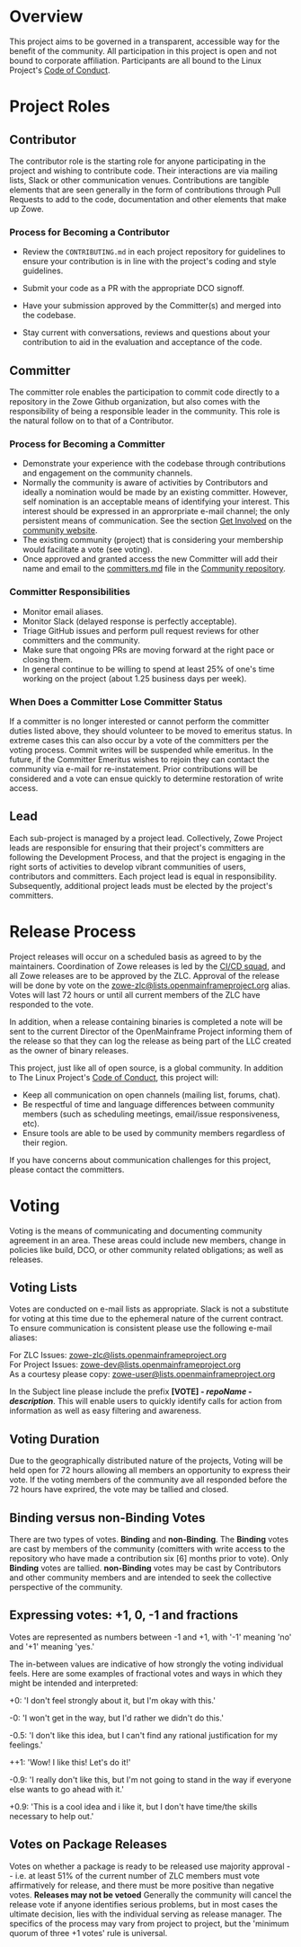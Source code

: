 # Overview

This project aims to be governed in a transparent, accessible way for the benefit of the community. All participation in this project is open and not bound to corporate affiliation.  Participants are all bound to the Linux Project's [Code of Conduct](https://events.linuxfoundation.org/code-of-conduct/).

# Project Roles

## Contributor

The contributor role is the starting role for anyone participating in the project and wishing to contribute code.  Their interactions are via mailing lists, Slack or other communication venues.  Contributions are tangible elements that are seen generally in the form of contributions through Pull Requests to add to the code, documentation and other elements that make up Zowe.

### Process for Becoming a Contributor

* Review the `CONTRIBUTING.md` in each project repository for guidelines to ensure your contribution is in line with the project's coding and style guidelines.

* Submit your code as a PR with the appropriate DCO signoff.
* Have your submission approved by the Committer(s) and merged into the codebase.
* Stay current with conversations, reviews and questions about your contribution to aid in the evaluation and acceptance of the code.

## Committer

The committer role enables the participation to commit code directly to a repository in the Zowe Github organization, but also comes with the responsibility of being a responsible leader in the community.  This role is the natural follow on to that of a Contributor.

### Process for Becoming a Committer

* Demonstrate your experience with the codebase through contributions and engagement on the community channels.
* Normally the community is aware of activities by Contributors and ideally a nomination would be made by an existing committer.  However, self nomination is an acceptable means of identifying your interest.  This interest should be expressed in an approrpriate e-mail channel; the only persistent means of communication.  See the section [Get Involved](https://zowe.org/contribute/) on the [community website](https://zowe.org).
* The existing community (project) that is considering your membership would facilitate a vote (see voting).
* Once approved and granted access the new Committer will add their name and email to the [committers.md](https://github.com/zowe/community/blob/master/committers.md) file in the [Community repository](https://github.com/zowe/community/).  

### Committer Responsibilities

* Monitor email aliases.
* Monitor Slack (delayed response is perfectly acceptable).
* Triage GitHub issues and perform pull request reviews for other committers and the community.
* Make sure that ongoing PRs are moving forward at the right pace or closing them.
* In general continue to be willing to spend at least 25% of one's time working on the project (about 1.25 business days per week).

### When Does a Committer Lose Committer Status

If a committer is no longer interested or cannot perform the committer duties listed above, they should volunteer to be moved to emeritus status. In extreme cases this can also occur by a vote of the committers per the voting process.  Commit writes will be suspended while emeritus.  In the future, if the Committer Emeritus wishes to rejoin they can contact the community via e-mail for re-instatement.  Prior contributions will be considered and a vote can ensue quickly to determine restoration of write access.

## Lead

Each sub-project is managed by a project lead.  Collectively, Zowe Project leads are responsible for ensuring that their project's committers are following the Development Process, and that the project is engaging in the right sorts of activities to develop vibrant communities of users, contributors and committers.  Each project lead is equal in responsibility.  Subsequently, additional project leads must be elected by the project's committers.

# Release Process

Project releases will occur on a scheduled basis as agreed to by the maintainers. Coordination of Zowe releases is led by the [CI/CD squad](https://github.com/zowe/community/CI-CD/Meeting%20Minutes%20and%20Recordings), and all Zowe releases are to be approved by the ZLC.  Approval of the release will be done by vote on the [zowe-zlc@lists.openmainframeproject.org](mailto:zowe-zlc@lists.openmainframeproject.org) alias.  Votes will last 72 hours or until all current members of the ZLC have responded to the vote.  

In addition, when a release containing binaries is completed a note will be sent to the current Director of the OpenMainframe Project informing them of the release so that they can log the release as being part of the LLC created as the owner of binary releases.


This project, just like all of open source, is a global community. In addition to The Linux Project's [Code of Conduct](https://events.linuxfoundation.org/code-of-conduct/), this project will:

* Keep all communication on open channels (mailing list, forums, chat).
* Be respectful of time and language differences between community members (such as scheduling meetings, email/issue responsiveness, etc).
* Ensure tools are able to be used by community members regardless of their region.

If you have concerns about communication challenges for this project, please contact the committers.

# Voting

Voting is the means of communicating and documenting community agreement in an area.  These areas could include new members, change in policies like build, DCO, or other community related obligations; as well as releases.


## Voting Lists
Votes are conducted on e-mail lists as appropriate.  Slack is not a substitute for voting at this time due to the ephemeral nature of the current contract.  To ensure communication is consistent please use the following e-mail aliases:

For ZLC Issues:  [zowe-zlc@lists.openmainframeproject.org](mailto:zowe-zlc@lists.openmainframeproject.org)   
For Project Issues:  [zowe-dev@lists.openmainframeproject.org](mailto:zowe-dev@lists.openmainframeproject.org)   
As a courtesy please copy: [zowe-user@lists.openmainframeproject.org](zowe-user@lists.openmainframeproject.org)   

In the Subject line please include the prefix **[VOTE] - *repoName* - *description***.  This will enable users to quickly identify calls for action from information as well as easy filtering and awareness.   

## Voting Duration
Due to the geographically distributed nature of the projects, Voting will be held open for 72 hours allowing all members an opportunity to express their vote.  If the voting members of the community ave all responded before the 72 hours have exprired, the vote may be tallied and closed.   

## Binding versus non-Binding Votes
There are two types of votes.  **Binding** and **non-Binding**.  The **Binding** votes are cast by members of the community (comitters with write access to the repository who have made a contribution six [6] months prior to vote).  Only **Binding** votes are tallied.  **non-Binding** votes may be cast by Contributors and other community members and are intended to seek the collective perspective of the community.

## Expressing votes: +1, 0, -1 and fractions
 Votes are represented as numbers between -1 and +1, with '-1' meaning 'no' and '+1' meaning 'yes.'

The in-between values are indicative of how strongly the voting individual feels. Here are some examples of fractional votes and ways in which they might be intended and interpreted:

+0: 'I don't feel strongly about it, but I'm okay with this.'

-0: 'I won't get in the way, but I'd rather we didn't do this.'

-0.5: 'I don't like this idea, but I can't find any rational justification for my feelings.'

++1: 'Wow! I like this! Let's do it!'

-0.9: 'I really don't like this, but I'm not going to stand in the way if everyone else wants to go ahead with it.'

+0.9: 'This is a cool idea and i like it, but I don't have time/the skills necessary to help out.'

## Votes on Package Releases
Votes on whether a package is ready to be released use majority approval -- i.e. at least 51% of the current number of ZLC members must vote affirmatively for release, and there must be more positive than negative votes. **Releases may not be vetoed** Generally the community will cancel the release vote if anyone identifies serious problems, but in most cases the ultimate decision, lies with the individual serving as release manager. The specifics of the process may vary from project to project, but the 'minimum quorum of three +1 votes' rule is universal.

